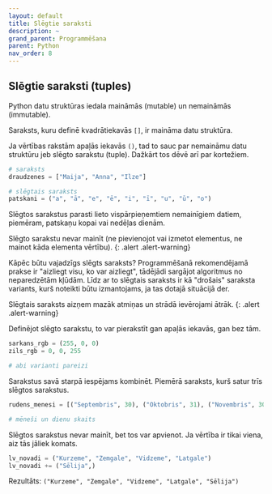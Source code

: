 ```yaml
---
layout: default
title: Slēgtie saraksti
description: ~
grand_parent: Programmēšana
parent: Python
nav_order: 8
---
```

## Slēgtie saraksti (tuples)

Python datu struktūras iedala maināmās (mutable) un nemaināmās (immutable).

Saraksts, kuru definē kvadrātiekavās `[]`, ir maināma datu struktūra.

Ja vērtības rakstām apaļās iekavās `()`, tad to sauc par nemaināmu datu struktūru jeb slēgto sarakstu (tuple). Dažkārt tos dēvē arī par kortežiem.

~~~py
# saraksts
draudzenes = ["Maija", "Anna", "Ilze"]  

# slēgtais saraksts
patskani = ("a", "ā", "e", "ē", "i", "ī", "u", "ū", "o")  
~~~

Slēgtos sarakstus parasti lieto vispārpieņemtiem nemainīgiem datiem, piemēram, patskaņu kopai vai nedēļas dienām.

Slēgto sarakstu nevar mainīt (ne pievienojot vai izmetot elementus, ne mainot kāda elementa vērtību).
{: .alert .alert-warning}

Kāpēc būtu vajadzīgs slēgts saraksts? Programmēšanā rekomendējamā prakse ir "aizliegt visu, ko var aizliegt", tādējādi sargājot algoritmus no neparedzētām kļūdām. Līdz ar to slēgtais saraksts ir kā "drošais" saraksta variants, kurš noteikti būtu izmantojams, ja tas dotajā situācijā der.

Slēgtais saraksts aizņem mazāk atmiņas un strādā ievērojami ātrāk.
{: .alert .alert-warning}

Definējot slēgto sarakstu, to var pierakstīt gan apaļās iekavās, gan bez tām.

~~~py
sarkans_rgb = (255, 0, 0)
zils_rgb = 0, 0, 255

# abi varianti pareizi
~~~

Sarakstus savā starpā iespējams kombinēt. Piemērā saraksts, kurš satur trīs slēgtos sarakstus.

~~~py
rudens_menesi = [("Septembris", 30), ("Oktobris", 31), ("Novembris", 30)]

# mēneši un dienu skaits
~~~

Slēgtos sarakstus nevar mainīt, bet tos var apvienot. Ja vērtība ir tikai viena, aiz tās jāliek komats.

~~~py
lv_novadi = ("Kurzeme", "Zemgale", "Vidzeme", "Latgale")
lv_novadi += ("Sēlija",)
~~~

Rezultāts: `("Kurzeme", "Zemgale", "Vidzeme", "Latgale", "Sēlija")`





